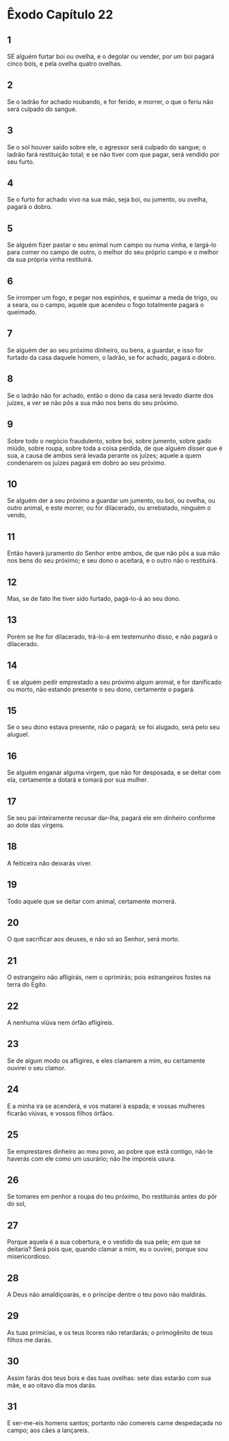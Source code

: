 # Êxodo Capítulo 22

## 1
SE alguém furtar boi ou ovelha, e o degolar ou vender, por um boi pagará cinco bois, e pela ovelha quatro ovelhas.

## 2
Se o ladrão for achado roubando, e for ferido, e morrer, o que o feriu não será culpado do sangue.

## 3
Se o sol houver saído sobre ele, o agressor será culpado do sangue; o ladrão fará restituição total; e se não tiver com que pagar, será vendido por seu furto.

## 4
Se o furto for achado vivo na sua mão, seja boi, ou jumento, ou ovelha, pagará o dobro.

## 5
Se alguém fizer pastar o seu animal num campo ou numa vinha, e largá-lo para comer no campo de outro, o melhor do seu próprio campo e o melhor da sua própria vinha restituirá.

## 6
Se irromper um fogo, e pegar nos espinhos, e queimar a meda de trigo, ou a seara, ou o campo, aquele que acendeu o fogo totalmente pagará o queimado.

## 7
Se alguém der ao seu próximo dinheiro, ou bens, a guardar, e isso for furtado da casa daquele homem, o ladrão, se for achado, pagará o dobro.

## 8
Se o ladrão não for achado, então o dono da casa será levado diante dos juízes, a ver se não pôs a sua mão nos bens do seu próximo.

## 9
Sobre todo o negócio fraudulento, sobre boi, sobre jumento, sobre gado miúdo, sobre roupa, sobre toda a coisa perdida, de que alguém disser que é sua, a causa de ambos será levada perante os juízes; aquele a quem condenarem os juízes pagará em dobro ao seu próximo.

## 10
Se alguém der a seu próximo a guardar um jumento, ou boi, ou ovelha, ou outro animal, e este morrer, ou for dilacerado, ou arrebatado, ninguém o vendo,

## 11
Então haverá juramento do Senhor entre ambos, de que não pôs a sua mão nos bens do seu próximo; e seu dono o aceitará, e o outro não o restituirá.

## 12
Mas, se de fato lhe tiver sido furtado, pagá-lo-á ao seu dono.

## 13
Porém se lhe for dilacerado, trá-lo-á em testemunho disso, e não pagará o dilacerado.

## 14
E se alguém pedir emprestado a seu próximo algum animal, e for danificado ou morto, não estando presente o seu dono, certamente o pagará.

## 15
Se o seu dono estava presente, não o pagará; se foi alugado, será pelo seu aluguel.

## 16
Se alguém enganar alguma virgem, que não for desposada, e se deitar com ela, certamente a dotará e tomará por sua mulher.

## 17
Se seu pai inteiramente recusar dar-lha, pagará ele em dinheiro conforme ao dote das virgens.

## 18
A feiticeira não deixarás viver.

## 19
Todo aquele que se deitar com animal, certamente morrerá.

## 20
O que sacrificar aos deuses, e não só ao Senhor, será morto.

## 21
O estrangeiro não afligirás, nem o oprimirás; pois estrangeiros fostes na terra do Egito.

## 22
A nenhuma viúva nem órfão afligireis.

## 23
Se de algum modo os afligires, e eles clamarem a mim, eu certamente ouvirei o seu clamor.

## 24
E a minha ira se acenderá, e vos matarei à espada; e vossas mulheres ficarão viúvas, e vossos filhos órfãos.

## 25
Se emprestares dinheiro ao meu povo, ao pobre que está contigo, não te haverás com ele como um usurário; não lhe imporeis usura.

## 26
Se tomares em penhor a roupa do teu próximo, lho restituirás antes do pôr do sol,

## 27
Porque aquela é a sua cobertura, e o vestido da sua pele; em que se deitaria? Será pois que, quando clamar a mim, eu o ouvirei, porque sou misericordioso.

## 28
A Deus não amaldiçoarás, e o príncipe dentre o teu povo não maldirás.

## 29
As tuas primícias, e os teus licores não retardarás; o primogênito de teus filhos me darás.

## 30
Assim farás dos teus bois e das tuas ovelhas: sete dias estarão com sua mãe, e ao oitavo dia mos darás.

## 31
E ser-me-eis homens santos; portanto não comereis carne despedaçada no campo; aos cães a lançareis.

